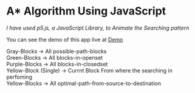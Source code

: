 # A* Algorithm Using JavaScript

<em>I have used p5.js, a JavaScript Library, to Animate the Searching pattern</em>

You can see the demo of this app live at <a href="https://shankha96.github.io/a-star-algorithm/">Demo</a>

Gray-Blocks -> All possible-path-blocks <br />
Green-Blocks -> All blocks-in-openset <br />
Purple-Blocks -> All blocks-in-closedset <br />
Yellow-Block (Single) -> Currnt Block From where the searching in perfoming <br />
Yellow-Blocks -> All optimal-path-from-source-to-destination <br />
